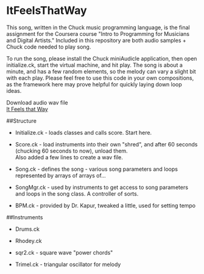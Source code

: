ItFeelsThatWay
==============


This song, written in the Chuck music programming language, is the final assignment for the Coursera course "Intro to Programming for Musicians and Digital Artists."  Included in this repository are both audio samples + Chuck code needed to play song.

To run the song, please install the Chuck miniAudicle application, then open initialize.ck, start the virtual machine, and hit play.  The song is about a minute, and has a few random elements, so the melody can vary a slight bit with each play.  Please feel free to use this code in your own compositions, as the framework here may prove helpful for quickly laying down loop ideas.

Download audio wav file<br>
[It Feels that Way](output/ItFeelsThatWay.wav)

##Structure
  - Initialize.ck - loads classes and calls score.  Start here.
  
  - Score.ck - load instruments into their own "shred", and after 
  60 seconds (chucking 60 seconds to now), unload them.  
  Also added a few lines to create a wav file.
  
  - Song.ck - defines the song - various song parameters and loops 
  represented by arrays of arrays of...
  
  - SongMgr.ck - used by instruments to get access to song parameters and 
  loops in the song class.  A controller of sorts.
  
  - BPM.ck - provided by Dr. Kapur, tweaked a little, used for setting 
  tempo
  
##Instruments
  - Drums.ck
  
  - Rhodey.ck
  
  - sqr2.ck - square wave "power chords"
  
  - Trimel.ck - triangular oscillator for melody
  
  
